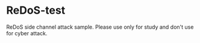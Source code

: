 # ReDoS-test
ReDoS side channel attack sample. Please use only for study and don't use for cyber attack.
